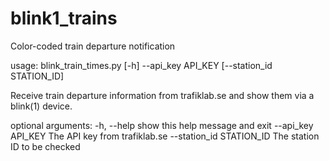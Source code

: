 blink1_trains
=============

Color-coded train departure notification

usage: blink_train_times.py [-h] --api_key API_KEY [--station_id STATION_ID]

Receive train departure information from trafiklab.se and show them via a
blink(1) device.

optional arguments:
  -h, --help            show this help message and exit
  --api_key API_KEY     The API key from trafiklab.se
  --station_id STATION_ID
                        The station ID to be checked

